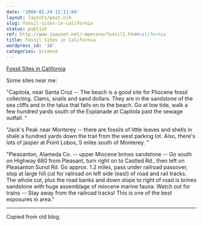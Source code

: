 ```yaml
---
date: '2004-01-24 12:11:04'
layout: layouts/post.njk
slug: fossil-sites-in-california
status: publish
ref: http://www.iwaynet.net/~mperona/fossil1.htm#california
title: Fossil Sites in California
wordpress_id: '18'
categories: Science
---
```


[Fossil Sites in California](http://www.iwaynet.net/~mperona/fossil1.htm#california)


Some sites near me:


"Capitola, near Santa Cruz -- The beach is a good site for Pliocene fossil collecting. Clams, snails and sand dollars. They are in the sandstone of the sea cliffs and in the talus that falls on to the beach. Go at low tide, walk a few hundred yards south of the Esplanade at Capitola past the sewage outfall. "


"Jack's Peak near Monterey -- there are fossils of little leaves and shells in shale a hundred yards down the trail from the west parking lot. Also, there's lots of jasper at Point Lobos, 5 miles south of Monterey. "


"Pleasanton, Alameda Co. -- upper Miocene brines sandstone -- Go south on Highway 680 from Pleasant, turn right on to Castled Rd., then left on Pleasanton Sunol Rd. Go approx. 1.2 miles, pass under railroad passover, stop at large hill cut for railroad on left side (east) of road and rail tracks. The whole cut, plus the road banks and down slope to right of road is brines sandstone with huge assemblage of miocene marine fauna. Watch out for trains -- Stay away from the railroad tracks! This is one of the best exposures in area."


* * *


Copied from old blog.
